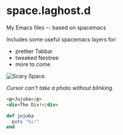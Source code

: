 # space.laghost.d
My Emacs files -- based on spacemacs

Includes some useful spacemacs layers for:
* prettier Tabbar
* tweaked Neotree
* more to come

![Scary Space.](https://github.com/henrymazza/spaceghost.d/raw/master/images/screenshot.png)

_Cursor can't take a photo without blinking._

```html
<p>Jujuba</p>
<div>The Div!</div>
```

```ruby
def jujuba
  puts "hi!"
end
```
